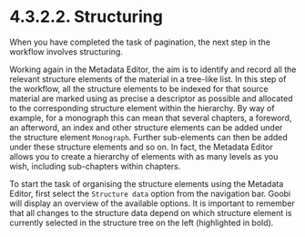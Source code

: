 # 4.3.2.2. Structuring

When you have completed the task of pagination, the next step in the workflow involves structuring. 

Working again in the Metadata Editor, the aim is to identify and record all the relevant structure elements of the material in a tree-like list. In this step of the workflow, all the structure elements to be indexed for that source material are marked using as precise a descriptor as possible and allocated to the corresponding structure element within the hierarchy. By way of example, for a monograph this can mean that several chapters, a foreword, an afterword, an index and other structure elements can be added under the structure element `Monograph`. Further sub-elements can then be added under these structure elements and so on. In fact, the Metadata Editor allows you to create a hierarchy of elements with as many levels as you wish, including sub-chapters within chapters.

To start the task of organising the structure elements using the Metadata Editor, first select the `Structure data` option from the navigation bar. Goobi will display an overview of the available options. It is important to remember that all changes to the structure data depend on which structure element is currently selected in the structure tree on the left \(highlighted in bold\). 

